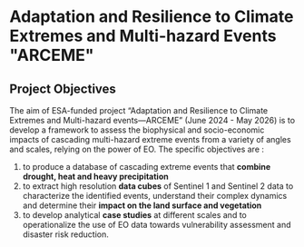 # Adaptation and Resilience to Climate Extremes and Multi-hazard Events "ARCEME"

## Project Objectives
The aim of ESA-funded project “Adaptation and Resilience to Climate Extremes and Multi-hazard events—ARCEME” (June 2024 - May 2026) is to develop a framework to assess the biophysical and socio-economic impacts of cascading multi-hazard extreme events from a variety of angles and scales, relying on the power of EO. 
The specific objectives are :
1. to produce a database of cascading extreme events that **combine drought, heat and heavy precipitation**
2. to extract high resolution **data cubes** of Sentinel 1 and Sentinel 2 data to characterize the identified events, understand their complex dynamics and determine their **impact on the land surface and vegetation**
3. to develop analytical **case studies** at different scales and to operationalize the use of EO data towards vulnerability assessment and disaster risk reduction.

